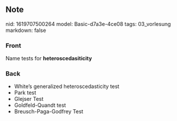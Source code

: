 ## Note
nid: 1619707500264
model: Basic-d7a3e-4ce08
tags: 03_vorlesung
markdown: false

### Front
Name tests for <b>heteroscedasiticity</b>

### Back
<div>
  <div>
    <ul>
      <li>White’s generalized heteroscedasticity test
      <li>Park test
      <li>Glejser Test
      <li>Goldfeld-Quandt test
      <li>Breusch-Paga-Godfrey Test
    </ul>
  </div>
</div>
